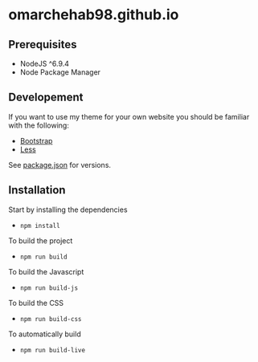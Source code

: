 # omarchehab98.github.io

## Prerequisites
* NodeJS ^6.9.4
* Node Package Manager

## Developement

If you want to use my theme for your own website you should be familiar with
the following:
* [Bootstrap](http://getbootstrap.com/)
* [Less](http://lesscss.org/)

See [package.json](package.json) for versions.

## Installation

Start by installing the dependencies
* `npm install`

To build the project
* `npm run build`

To build the Javascript
* `npm run build-js`

To build the CSS
* `npm run build-css`

To automatically build
* `npm run build-live`
